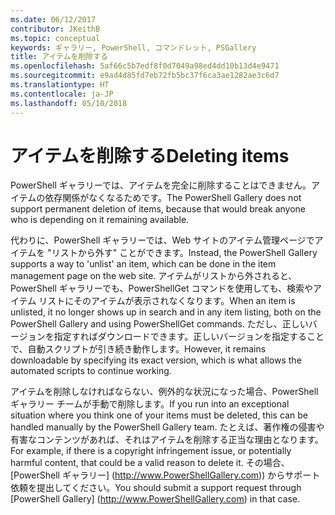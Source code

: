 ```yaml
---
ms.date: 06/12/2017
contributor: JKeithB
ms.topic: conceptual
keywords: ギャラリー, PowerShell, コマンドレット, PSGallery
title: アイテムを削除する
ms.openlocfilehash: 5af66c5b7edf8f0d7049a98ed4dd10b13d4e9471
ms.sourcegitcommit: e9ad4d85fd7eb72fb5bc37f6ca3ae1282ae3c6d7
ms.translationtype: HT
ms.contentlocale: ja-JP
ms.lasthandoff: 05/10/2018
---
```

# <a name="deleting-items"></a><span data-ttu-id="e56b5-103">アイテムを削除する</span><span class="sxs-lookup"><span data-stu-id="e56b5-103">Deleting items</span></span>

<span data-ttu-id="e56b5-104">PowerShell ギャラリーでは、アイテムを完全に削除することはできません。アイテムの依存関係がなくなるためです。</span><span class="sxs-lookup"><span data-stu-id="e56b5-104">The PowerShell Gallery does not support permanent deletion of items, because that would break anyone who is depending on it remaining available.</span></span>

<span data-ttu-id="e56b5-105">代わりに、PowerShell ギャラリーでは、Web サイトのアイテム管理ページでアイテムを "リストから外す" ことができます。</span><span class="sxs-lookup"><span data-stu-id="e56b5-105">Instead, the PowerShell Gallery supports a way to 'unlist' an item, which can be done in the item management page on the web site.</span></span>
<span data-ttu-id="e56b5-106">アイテムがリストから外されると、PowerShell ギャラリーでも、PowerShellGet コマンドを使用しても、検索やアイテム リストにそのアイテムが表示されなくなります。</span><span class="sxs-lookup"><span data-stu-id="e56b5-106">When an item is unlisted, it no longer shows up in search and in any item listing, both on the PowerShell Gallery and using PowerShellGet commands.</span></span>
<span data-ttu-id="e56b5-107">ただし、正しいバージョンを指定すればダウンロードできます。正しいバージョンを指定することで、自動スクリプトが引き続き動作します。</span><span class="sxs-lookup"><span data-stu-id="e56b5-107">However, it remains downloadable by specifying its exact version, which is what allows the automated scripts to continue working.</span></span>

<span data-ttu-id="e56b5-108">アイテムを削除しなければならない、例外的な状況になった場合、PowerShell ギャラリー チームが手動で削除します。</span><span class="sxs-lookup"><span data-stu-id="e56b5-108">If you run into an exceptional situation where you think one of your items must be deleted, this can be handled manually by the PowerShell Gallery team.</span></span>
<span data-ttu-id="e56b5-109">たとえば、著作権の侵害や有害なコンテンツがあれば、それはアイテムを削除する正当な理由となります。</span><span class="sxs-lookup"><span data-stu-id="e56b5-109">For example, if there is a copyright infringement issue, or potentially harmful content, that could be a valid reason to delete it.</span></span>
<span data-ttu-id="e56b5-110">その場合、[PowerShell ギャラリー] (http://www.PowerShellGallery.com)) からサポート依頼を提出してください。</span><span class="sxs-lookup"><span data-stu-id="e56b5-110">You should submit a support request through [PowerShell Gallery] (http://www.PowerShellGallery.com) in that case.</span></span>